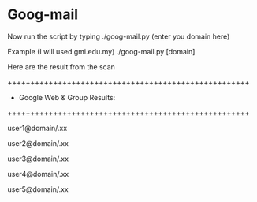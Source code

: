 # Goog-mail

Now run the script by typing
./goog-mail.py (enter you domain here)

Example (I will used gmi.edu.my)
./goog-mail.py [domain]

Here are the result from the scan

+++++++++++++++++++++++++++++++++++++++++++++++++++++

+ Google Web & Group Results:

+++++++++++++++++++++++++++++++++++++++++++++++++++++


user1@domain/.xx

user2@domain/.xx

user3@domain/.xx

user4@domain/.xx

user5@domain/.xx
